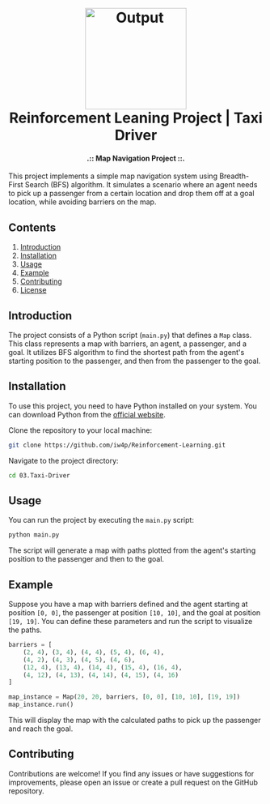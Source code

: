 <h1 align="center">
  <br>
  <a href="https://github.com/iw4p/Reinforcement-Learning"><img src="https://github.com/iw4p/Reinforcement-Learning/assets/89135083/7102344f-ad00-4348-bda5-ca35f42c3c95" alt="Output" width="200"></a>
  <br>
  Reinforcement Leaning Project | Taxi Driver
  <br>
</h1>

<b><h4 align="center">.:: Map Navigation Project ::.</h4></b>

This project implements a simple map navigation system using Breadth-First Search (BFS) algorithm. It simulates a scenario where an agent needs to pick up a passenger from a certain location and drop them off at a goal location, while avoiding barriers on the map.

## Contents

1. [Introduction](#introduction)
2. [Installation](#installation)
3. [Usage](#usage)
4. [Example](#example)
5. [Contributing](#contributing)
6. [License](#license)

## Introduction

The project consists of a Python script (`main.py`) that defines a `Map` class. This class represents a map with barriers, an agent, a passenger, and a goal. It utilizes BFS algorithm to find the shortest path from the agent's starting position to the passenger, and then from the passenger to the goal.

## Installation

To use this project, you need to have Python installed on your system. You can download Python from the [official website](https://www.python.org/downloads/).

Clone the repository to your local machine:

```bash
git clone https://github.com/iw4p/Reinforcement-Learning.git
```

Navigate to the project directory:

```bash
cd 03.Taxi-Driver
```

## Usage

You can run the project by executing the `main.py` script:

```bash
python main.py
```

The script will generate a map with paths plotted from the agent's starting position to the passenger and then to the goal.

## Example

Suppose you have a map with barriers defined and the agent starting at position `[0, 0]`, the passenger at position `[10, 10]`, and the goal at position `[19, 19]`. You can define these parameters and run the script to visualize the paths.

```python
barriers = [
    (2, 4), (3, 4), (4, 4), (5, 4), (6, 4),
    (4, 2), (4, 3), (4, 5), (4, 6),
    (12, 4), (13, 4), (14, 4), (15, 4), (16, 4),
    (4, 12), (4, 13), (4, 14), (4, 15), (4, 16)
]

map_instance = Map(20, 20, barriers, [0, 0], [10, 10], [19, 19])
map_instance.run()
```

This will display the map with the calculated paths to pick up the passenger and reach the goal.

## Contributing

Contributions are welcome! If you find any issues or have suggestions for improvements, please open an issue or create a pull request on the GitHub repository.